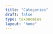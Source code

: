```yaml
---
title: "Categories"
draft: false
type: taxonomies
layout: "home"
---
```


<!-- Our Categories Collection -->
